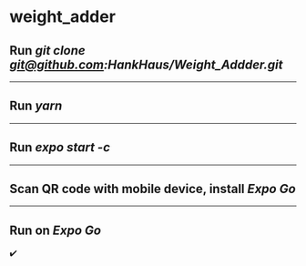 # weight_adder

## Run _git clone git@github.com:HankHaus/Weight_Addder.git_

---

## Run _yarn_

---

## Run _expo start -c_

---

## Scan QR code with mobile device, install _Expo Go_

---

## Run on _Expo Go_

:heavy_check_mark:

